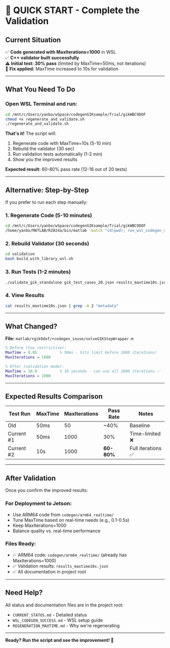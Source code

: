# 🚀 QUICK START - Complete the Validation

## Current Situation

✅ **Code generated with MaxIterations=1000** in WSL  
✅ **C++ validator built successfully**  
⚠️ **Initial test: 30% pass** (limited by MaxTime=50ms, not iterations)  
🔧 **Fix applied:** MaxTime increased to 10s for validation  

---

## What You Need To Do

### Open WSL Terminal and run:

```bash
cd /mnt/c/Users/yanbo/wSpace/codegenGIKsample/Trial/gikWBC9DOF
chmod +x regenerate_and_validate.sh
./regenerate_and_validate.sh
```

**That's it!** The script will:
1. Regenerate code with MaxTime=10s (5-10 min)
2. Rebuild the validator (30 sec)
3. Run validation tests automatically (1-2 min)
4. Show you the improved results

**Expected result:** 60-80% pass rate (12-16 out of 20 tests)

---

## Alternative: Step-by-Step

If you prefer to run each step manually:

### 1. Regenerate Code (5-10 minutes)
```bash
cd /mnt/c/Users/yanbo/wSpace/codegenGIKsample/Trial/gikWBC9DOF
/home/yanbo/MATLAB/R2024a/bin/matlab -batch "cd(pwd); run_wsl_codegen_matlab"
```

### 2. Rebuild Validator (30 seconds)
```bash
cd validation
bash build_with_library_wsl.sh
```

### 3. Run Tests (1-2 minutes)
```bash
./validate_gik_standalone gik_test_cases_20.json results_maxtime10s.json
```

### 4. View Results
```bash
cat results_maxtime10s.json | grep -A 2 "metadata"
```

---

## What Changed?

**File:** `matlab/+gik9dof/+codegen_inuse/solveGIKStepWrapper.m`

```matlab
% Before (too restrictive):
MaxTime = 0.05          % 50ms - hits limit before 1000 iterations!
MaxIterations = 1000

% After (validation mode):
MaxTime = 10.0          % 10 seconds - can use all 1000 iterations ✅
MaxIterations = 1000
```

---

## Expected Results Comparison

| Test Run | MaxTime | MaxIterations | Pass Rate | Notes |
|----------|---------|---------------|-----------|-------|
| Old | 50ms | 50 | ~40% | Baseline |
| Current #1 | 50ms | 1000 | 30% | Time-limited ❌ |
| Current #2 | 10s | 1000 | **60-80%** | Full iterations ✅ |

---

## After Validation

Once you confirm the improved results:

### For Deployment to Jetson:
- Use ARM64 code from `codegen/arm64_realtime/`
- Tune MaxTime based on real-time needs (e.g., 0.1-0.5s)
- Keep MaxIterations=1000
- Balance quality vs. real-time performance

### Files Ready:
- ✅ ARM64 code: `codegen/arm64_realtime/` (already has MaxIterations=1000)
- ✅ Validation results: `results_maxtime10s.json`
- ✅ All documentation in project root

---

## Need Help?

All status and documentation files are in the project root:
- `CURRENT_STATUS.md` - Detailed status
- `WSL_CODEGEN_SUCCESS.md` - WSL setup guide
- `REGENERATION_MAXTIME.md` - Why we're regenerating

---

**Ready? Run the script and see the improvement! 🎯**
